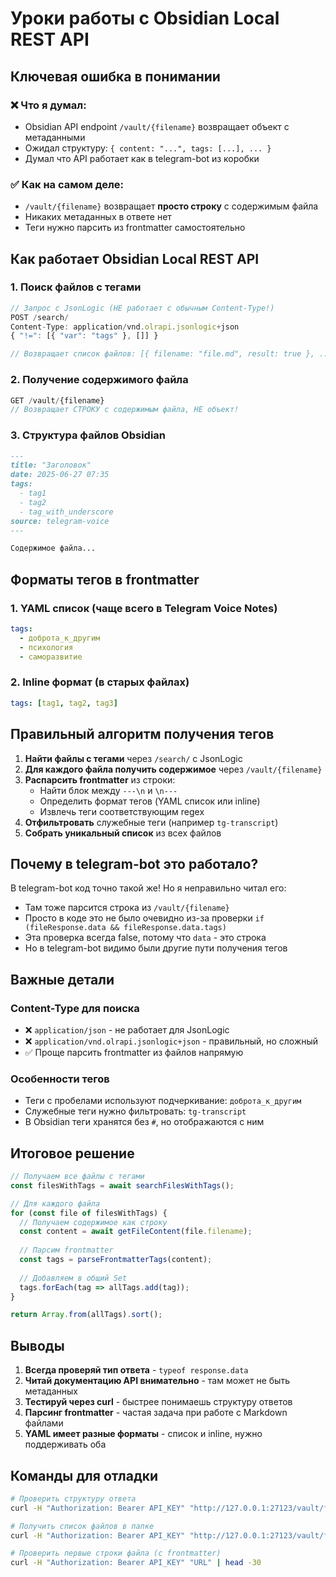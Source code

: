 # Уроки работы с Obsidian Local REST API

## Ключевая ошибка в понимании

### ❌ Что я думал:
- Obsidian API endpoint `/vault/{filename}` возвращает объект с метаданными
- Ожидал структуру: `{ content: "...", tags: [...], ... }`
- Думал что API работает как в telegram-bot из коробки

### ✅ Как на самом деле:
- `/vault/{filename}` возвращает **просто строку** с содержимым файла
- Никаких метаданных в ответе нет
- Теги нужно парсить из frontmatter самостоятельно

## Как работает Obsidian Local REST API

### 1. Поиск файлов с тегами
```javascript
// Запрос с JsonLogic (НЕ работает с обычным Content-Type!)
POST /search/
Content-Type: application/vnd.olrapi.jsonlogic+json
{ "!=": [{ "var": "tags" }, []] }

// Возвращает список файлов: [{ filename: "file.md", result: true }, ...]
```

### 2. Получение содержимого файла
```javascript
GET /vault/{filename}
// Возвращает СТРОКУ с содержимым файла, НЕ объект!
```

### 3. Структура файлов Obsidian
```markdown
---
title: "Заголовок"
date: 2025-06-27 07:35
tags:
  - tag1
  - tag2
  - tag_with_underscore
source: telegram-voice
---

Содержимое файла...
```

## Форматы тегов в frontmatter

### 1. YAML список (чаще всего в Telegram Voice Notes)
```yaml
tags:
  - доброта_к_другим
  - психология
  - саморазвитие
```

### 2. Inline формат (в старых файлах)
```yaml
tags: [tag1, tag2, tag3]
```

## Правильный алгоритм получения тегов

1. **Найти файлы с тегами** через `/search/` с JsonLogic
2. **Для каждого файла получить содержимое** через `/vault/{filename}`
3. **Распарсить frontmatter** из строки:
   - Найти блок между `---\n` и `\n---`
   - Определить формат тегов (YAML список или inline)
   - Извлечь теги соответствующим regex
4. **Отфильтровать** служебные теги (например `tg-transcript`)
5. **Собрать уникальный список** из всех файлов

## Почему в telegram-bot это работало?

В telegram-bot код точно такой же! Но я неправильно читал его:
- Там тоже парсится строка из `/vault/{filename}`
- Просто в коде это не было очевидно из-за проверки `if (fileResponse.data && fileResponse.data.tags)`
- Эта проверка всегда false, потому что `data` - это строка
- Но в telegram-bot видимо были другие пути получения тегов

## Важные детали

### Content-Type для поиска
- ❌ `application/json` - не работает для JsonLogic
- ❌ `application/vnd.olrapi.jsonlogic+json` - правильный, но сложный
- ✅ Проще парсить frontmatter из файлов напрямую

### Особенности тегов
- Теги с пробелами используют подчеркивание: `доброта_к_другим`
- Служебные теги нужно фильтровать: `tg-transcript`
- В Obsidian теги хранятся без `#`, но отображаются с ним

## Итоговое решение

```javascript
// Получаем все файлы с тегами
const filesWithTags = await searchFilesWithTags();

// Для каждого файла
for (const file of filesWithTags) {
  // Получаем содержимое как строку
  const content = await getFileContent(file.filename);
  
  // Парсим frontmatter
  const tags = parseFrontmatterTags(content);
  
  // Добавляем в общий Set
  tags.forEach(tag => allTags.add(tag));
}

return Array.from(allTags).sort();
```

## Выводы

1. **Всегда проверяй тип ответа** - `typeof response.data`
2. **Читай документацию API внимательно** - там может не быть метаданных
3. **Тестируй через curl** - быстрее понимаешь структуру ответов
4. **Парсинг frontmatter** - частая задача при работе с Markdown файлами
5. **YAML имеет разные форматы** - список и inline, нужно поддерживать оба

## Команды для отладки

```bash
# Проверить структуру ответа
curl -H "Authorization: Bearer API_KEY" "http://127.0.0.1:27123/vault/file.md"

# Получить список файлов в папке
curl -H "Authorization: Bearer API_KEY" "http://127.0.0.1:27123/vault/folder/"

# Проверить первые строки файла (с frontmatter)
curl -H "Authorization: Bearer API_KEY" "URL" | head -30
```